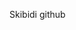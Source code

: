 Skibidi github

<!---
SapphireSalt/SapphireSalt is a ✨ special ✨ repository because its `README.md` (this file) appears on your GitHub profile.
You can click the Preview link to take a look at your changes.
--->
